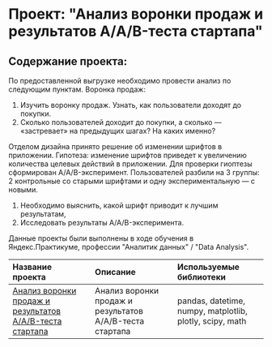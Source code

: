 # Проект: "Анализ воронки продаж и результатов А/A/B-теста стартапа"
## Содержание проекта:

По предоставленной выгрузке необходимо провести анализ по следующим пунктам.
Воронка продаж:
1. Изучить воронку продаж. Узнать, как пользователи доходят до покупки.
1. Сколько пользователей доходит до покупки, а сколько — «застревает» на предыдущих шагах? На каких именно?

Отделом дизайна принято решение об изменении шрифтов в приложении. Гипотеза: изменение шрифтов приведет к увеличению количества целевых действий в приложении. Для проверки гиоптезы сформирован A/A/B-эксперимент. Пользователей разбили на 3 группы: 2 контрольные со старыми шрифтами и одну экспериментальную — с новыми.
1. Необходимо выяснить, какой шрифт приводит к лучшим результатам,
2. Исследовать результаты A/A/B-эксперимента.
    
Данные проекты были выполнены в ходе обучения в Яндекс.Практикуме, профессии "Аналитик данных" / "Data Analysis".

| Название проекта | Описание | Используемые библиотеки | 
| :---------------------- | :---------------------- | :---------------------- |
| [Анализ воронки продаж и результатов А/A/B-теста стартапа](https://github.com/vindsa/data_analysis/tree/main/funnel_aab_test) | Анализ воронки продаж и результатов А/A/B-теста стартапа | pandas, datetime, numpy, matplotlib, plotly, scipy, math
